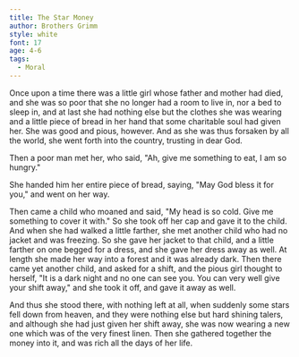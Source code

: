 ```yaml
---
title: The Star Money
author: Brothers Grimm
style: white
font: 17
age: 4-6
tags:
  - Moral
---
```


Once upon a time there was a little girl whose father and mother had died, and she was so poor that she no longer had a room to live in, nor a bed to sleep in, and at last she had nothing else but the clothes she was wearing and a little piece of bread in her hand that some charitable soul had given her. She was good and pious, however. And as she was thus forsaken by all the world, she went forth into the country, trusting in dear God.

Then a poor man met her, who said, "Ah, give me something to eat, I am so hungry."

She handed him her entire piece of bread, saying, "May God bless it for you," and went on her way.

Then came a child who moaned and said, "My head is so cold. Give me something to cover it with." So she took off her cap and gave it to the child. And when she had walked a little farther, she met another child who had no jacket and was freezing. So she gave her jacket to that child, and a little farther on one begged for a dress, and she gave her dress away as well. At length she made her way into a forest and it was already dark. Then there came yet another child, and asked for a shift, and the pious girl thought to herself, "It is a dark night and no one can see you. You can very well give your shift away," and she took it off, and gave it away as well.

And thus she stood there, with nothing left at all, when suddenly some stars fell down from heaven, and they were nothing else but hard shining talers, and although she had just given her shift away, she was now wearing a new one which was of the very finest linen. Then she gathered together the money into it, and was rich all the days of her life.
